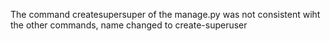 The command createsupersuper of the manage.py was not consistent wiht the other commands, name changed to create-superuser
